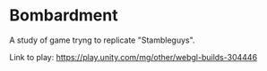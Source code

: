 # Bombardment
 A study of game tryng to replicate "Stambleguys".


 Link to play:
 https://play.unity.com/mg/other/webgl-builds-304446
